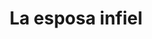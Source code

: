 ---
title: La esposa infiel
link: http://albalearning.com/audiolibros/anonimo/esposai.html
audio: http://www.archive.org/download/allei/albalearning-esposai_anonimo.mp3
duration: 5:16
pubDate: 2015-01-23 17:40:57
---